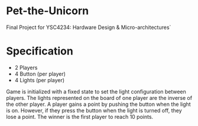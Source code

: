 # Pet-the-Unicorn
Final Project for YSC4234: Hardware Design &amp; Micro-architectures`

# Specification
- 2 Players
- 4 Button (per player)
- 4 Lights (per player)

Game is initialized with a fixed state to set the light configuration
between players. The lights represented on the board of one player are the inverse
of the other player. A player gains a point by pushing the button when the
light is on. However, if they press the button when the light is turned off, they lose a point. 
The winner is the first player to reach 10 points. 
